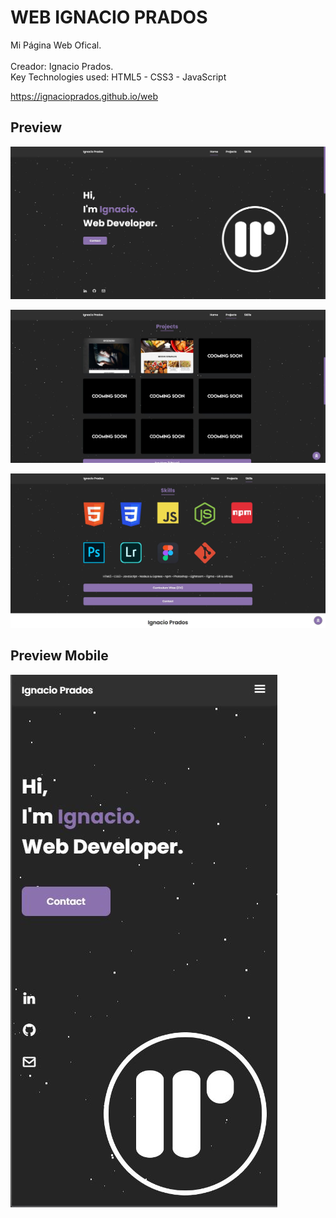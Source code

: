 #  WEB IGNACIO PRADOS
 Mi Página Web Ofical.
<br><br>
 Creador: Ignacio Prados.
 <br>
 Key Technologies used: HTML5 - CSS3 - JavaScript

https://ignacioprados.github.io/web

## Preview

![banner](https://raw.githubusercontent.com/IgnacioPrados/web/gh-pages/assets/img/preview.JPG)

![banner](https://raw.githubusercontent.com/IgnacioPrados/web/gh-pages/assets/img/preview2.JPG)

![banner](https://raw.githubusercontent.com/IgnacioPrados/web/gh-pages/assets/img/preview3.JPG)

## Preview Mobile

![banner](https://raw.githubusercontent.com/IgnacioPrados/web/gh-pages/assets/img/preview-mobile.JPG)
